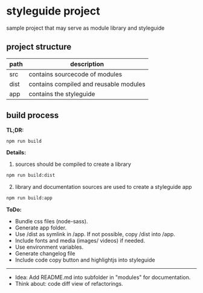 # styleguide project

sample project that may serve as module library and styleguide

## project structure

| path | description                              |
| ---- | ---------------------------------------- |
| src  | contains sourcecode of modules           |
| dist | contains compiled and reusable modules   |
| app  | contains the styleguide                  |

## build process

**TL;DR:**
```bash
npm run build
```

**Details:**

1. sources should be compiled to create a library
```bash
npm run build:dist
```

2. library and documentation sources are used to create a styleguide app
```bash
npm run build:app
```

**ToDo:**
* Bundle css files (node-sass).
* Generate app folder.
* Use /dist as symlink in /app. If not possible, copy /dist into /app.
* Include fonts and media (images/ videos) if needed.
* Use environment variables.
* Generate changelog file
* Include code copy button and highlightjs into styleguide
---
* Idea: Add README.md into subfolder in "modules" for documentation.
* Think about: code diff view of refactorings.
